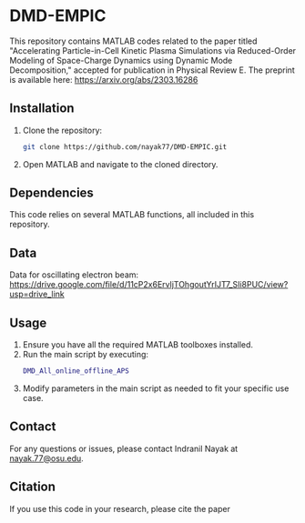 # DMD-EMPIC
This repository contains MATLAB codes related to the paper titled "Accelerating Particle-in-Cell Kinetic Plasma Simulations via Reduced-Order Modeling of Space-Charge Dynamics using Dynamic Mode Decomposition," accepted for publication in Physical Review E. The preprint is available here: https://arxiv.org/abs/2303.16286

## Installation
1. Clone the repository:
    ```bash
    git clone https://github.com/nayak77/DMD-EMPIC.git
    ```
2. Open MATLAB and navigate to the cloned directory.

## Dependencies
This code relies on several MATLAB functions, all included in this repository.

## Data
Data for oscillating electron beam:
https://drive.google.com/file/d/11cP2x6ErvljTOhgoutYrIJT7_SIi8PUC/view?usp=drive_link

## Usage
1. Ensure you have all the required MATLAB toolboxes installed.
2. Run the main script by executing:
    ```matlab
    DMD_All_online_offline_APS
    ```
3. Modify parameters in the main script as needed to fit your specific use case.

## Contact
For any questions or issues, please contact Indranil Nayak at nayak.77@osu.edu.

## Citation
If you use this code in your research, please cite the paper
